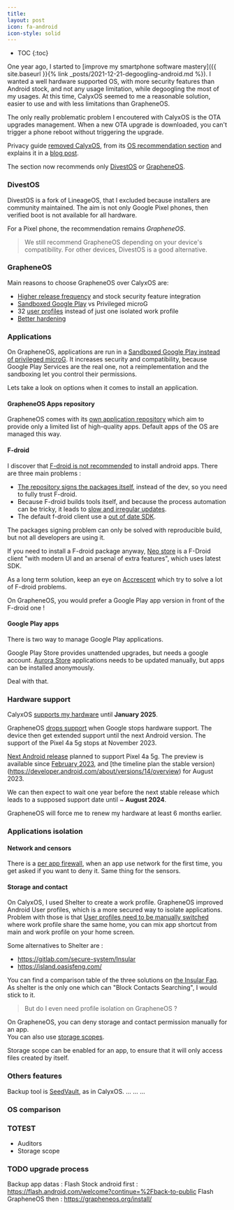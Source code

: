 ```yaml
---
title: 
layout: post
icon: fa-android
icon-style: solid
---
```

* TOC
{:toc}

One year ago, I started to [improve my smartphone software mastery]({{ site.baseurl }}{% link _posts/2021-12-21-degoogling-android.md %}).
I wanted a well hardware supported OS, with more security features than Android stock, and not any usage limitation, while degoogling the most of my usages. At this time, CalyxOS seemed to me a reasonable solution, easier to use and with less limitations than GrapheneOS.

The only really problematic problem I encoutered with CalyxOS is the OTA upgrades management. When a new OTA upgrade is downloaded, you can't trigger a phone reboot without triggering the upgrade.

Privacy guide [removed CalyxOS](https://github.com/privacyguides/privacyguides.org/pull/1518), from its [OS recommendation section](https://www.privacyguides.org/en/tools/#operating-systems) and explains it in a [blog post](https://blog.privacyguides.org/2022/04/21/grapheneos-or-calyxos/).

The section now recommends only [DivestOS](https://divestos.org/) or [GrapheneOS](https://grapheneos.org/).

### DivestOS

DivestOS is a fork of LineageOS, that I excluded because installers are community maintained. The aim is not only Google Pixel phones, then verified boot is not available for all hardware.

For a Pixel phone, the recommendation remains *GrapheneOS*.

> We still recommend GrapheneOS depending on your device's compatibility. For other devices, DivestOS is a good alternative.

### GrapheneOS

Main reasons to choose GrapheneOS over CalyxOS are:

- [Higher release frequency](https://blog.privacyguides.org/2022/04/21/grapheneos-or-calyxos/#update-frequency) and stock security feature integration
- [Sandboxed Google Play](https://blog.privacyguides.org/2022/04/21/grapheneos-or-calyxos/#sandboxed-google-play-vs-privileged-microg) vs Privileged microG
- 32 [user profiles]() instead of just one isolated work profile
- [Better hardening](https://blog.privacyguides.org/2022/04/21/grapheneos-or-calyxos/#additional-hardening)

### Applications

On GrapheneOS, applications are run in a [Sandboxed Google Play instead of privileged microG](https://blog.privacyguides.org/2022/04/21/grapheneos-or-calyxos/#sandboxed-google-play-vs-privileged-microg).
It increases security and compatibility, because Google Play Services are the real one, not a reimplementation and the sandboxing let you control their permissions.

Lets take a look on options when it comes to install an application.

#### GrapheneOS Apps repository

GrapheneOS comes with its [own application repository](https://github.com/GrapheneOS/Apps) which aim to provide only a limited list of high-quality apps. Default apps of the OS are managed this way.

#### F-droid

I discover that [F-droid is not recommended](https://www.privacyguides.org/en/android/#f-droid) to install android apps. There are three main problems :  

- [The repository signs the packages itself](https://privsec.dev/posts/android/f-droid-security-issues/#1-the-trusted-party-problem), instead of the dev, so you need to fully trust F-droid.
- Because F-droid builds tools itself, and because the process automation can be tricky, it leads to [slow and irregular updates](https://privsec.dev/posts/android/f-droid-security-issues/#2-slow-and-irregular-updates).
- The default f-droid client use a [out of date SDK](https://privsec.dev/posts/android/f-droid-security-issues/#3-low-target-api-level-sdk-for-client--apps).

The packages signing problem can only be solved with reproducible build, but not all developers are using it.  

If you need to install a F-droid package anyway, [Neo store](https://github.com/NeoApplications/Neo-Store/) is a F-Droid client "with modern UI and an arsenal of extra features", which uses latest SDK.  

As a long term solution, keep an eye on [Accrescent](https://accrescent.app/) which try to solve a lot of F-droid problems.  

On GrapheneOS, you would prefer a Google Play app version in front of the F-droid one !

#### Google Play apps

There is two way to manage Google Play applications.  

Google Play Store provides unattended upgrades, but needs a google account.
[Aurora Store](https://gitlab.com/AuroraOSS/AuroraStore) applications needs to be updated manually, but apps can be installed anonymously.  

Deal with that.

### Hardware support

CalyxOS [supports my hardware](https://calyxos.org/docs/guide/device-support/) until **January 2025**.

GrapheneOS [drops support](https://grapheneos.org/faq#device-lifetime) when Google stops hardware support. The device then get extended support until the next Android version.
The support of the Pixel 4a 5g stops at November 2023.

[Next Android release](https://developer.android.com/about/versions/14/get) planned to support Pixel 4a 5g.
The preview is available since [February 2023](https://en.wikipedia.org/wiki/Android_version_history), and [the timeline plan the stable version)(https://developer.android.com/about/versions/14/overview) for August 2023.

We can then expect to wait one year before the next stable release which leads to a supposed support date until ~ **August 2024**.

GrapheneOS will force me to renew my hardware at least 6 months earlier.

### Applications isolation

#### Network and censors

There is a [per app firewall](https://grapheneos.org/faq#firewall), when an app use network for the first time, you get asked if you want to deny it.
Same thing for the sensors.

#### Storage and contact

On CalyxOS, I used Shelter to create a work profile. GrapheneOS improved Android User profiles, which is a more secured way to isolate applications. Problem with those is that [User profiles need to be manually switched](https://hub.libranet.de/wiki/and-priv-sec/wiki/user-profiles) where work profile share the same home, you can mix app shortcut from main and work profile on your home screen.

Some alternatives to Shelter are :

- https://gitlab.com/secure-system/Insular
- https://island.oasisfeng.com/

You can find a comparison table of the three solutions on [the Insular Faq](https://secure-system.gitlab.io/Insular/faq.html#Insularcompare-with-island-and-shelter). As shelter is the only one which can "Block Contacts Searching", I would stick to it.

> But do I even need profile isolation on GrapheneOS ?

On GrapheneOS, you can deny storage and contact permission manually for an app.  
You can also use [storage scopes](https://grapheneos.org/usage#storage-access).

Storage scope can be enabled for an app, to ensure that it will only access files created by itself.

### Others features

Backup tool is [SeedVault](https://discuss.grapheneos.org/d/15-how-do-i-backup-my-phone), as in CalyxOS.
...
...
...


### OS comparison


### TOTEST

- Auditors
- Storage scope

### TODO upgrade process

Backup app datas : 
Flash Stock android first : https://flash.android.com/welcome?continue=%2Fback-to-public
Flash GrapheneOS then : https://grapheneos.org/install/
